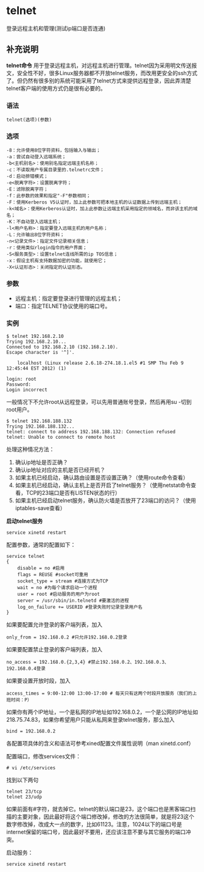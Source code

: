 telnet
===

登录远程主机和管理(测试ip端口是否连通)

## 补充说明

**telnet命令** 用于登录远程主机，对远程主机进行管理。telnet因为采用明文传送报文，安全性不好，很多Linux服务器都不开放telnet服务，而改用更安全的ssh方式了。但仍然有很多别的系统可能采用了telnet方式来提供远程登录，因此弄清楚telnet客户端的使用方式仍是很有必要的。

### 语法

```shell
telnet(选项)(参数)
```

### 选项

```shell
-8：允许使用8位字符资料，包括输入与输出；
-a：尝试自动登入远端系统；
-b<主机别名>：使用别名指定远端主机名称；
-c：不读取用户专属目录里的.telnetrc文件；
-d：启动排错模式；
-e<脱离字符>：设置脱离字符；
-E：滤除脱离字符；
-f：此参数的效果和指定"-F"参数相同；
-F：使用Kerberos V5认证时，加上此参数可把本地主机的认证数据上传到远端主机；
-k<域名>：使用Kerberos认证时，加上此参数让远端主机采用指定的领域名，而非该主机的域名；
-K：不自动登入远端主机；
-l<用户名称>：指定要登入远端主机的用户名称；
-L：允许输出8位字符资料；
-n<记录文件>：指定文件记录相关信息；
-r：使用类似rlogin指令的用户界面；
-S<服务类型>：设置telnet连线所需的ip TOS信息；
-x：假设主机有支持数据加密的功能，就使用它；
-X<认证形态>：关闭指定的认证形态。
```

### 参数

*   远程主机：指定要登录进行管理的远程主机；
*   端口：指定TELNET协议使用的端口号。

### 实例

```shell
$ telnet 192.168.2.10
Trying 192.168.2.10...
Connected to 192.168.2.10 (192.168.2.10).
Escape character is '^]'.

    localhost (Linux release 2.6.18-274.18.1.el5 #1 SMP Thu Feb 9 12:45:44 EST 2012) (1)

login: root
Password:
Login incorrect
```

一般情况下不允许root从远程登录，可以先用普通账号登录，然后再用su -切到root用户。

```shell
$ telnet 192.168.188.132
Trying 192.168.188.132...
telnet: connect to address 192.168.188.132: Connection refused
telnet: Unable to connect to remote host
```

处理这种情况方法：

1. 确认ip地址是否正确？
1. 确认ip地址对应的主机是否已经开机？
1. 如果主机已经启动，确认路由设置是否设置正确？（使用route命令查看）
1. 如果主机已经启动，确认主机上是否开启了telnet服务？（使用netstat命令查看，TCP的23端口是否有LISTEN状态的行）
1. 如果主机已经启动telnet服务，确认防火墙是否放开了23端口的访问？（使用iptables-save查看）

**启动telnet服务**

```shell
service xinetd restart
```

配置参数，通常的配置如下：

```shell
service telnet
{
    disable = no #启用
    flags = REUSE #socket可重用
    socket_type = stream #连接方式为TCP
    wait = no #为每个请求启动一个进程
    user = root #启动服务的用户为root
    server = /usr/sbin/in.telnetd #要激活的进程
    log_on_failure += USERID #登录失败时记录登录用户名
}
```

如果要配置允许登录的客户端列表，加入
```
only_from = 192.168.0.2 #只允许192.168.0.2登录
```
如果要配置禁止登录的客户端列表，加入
```
no_access = 192.168.0.{2,3,4} #禁止192.168.0.2、192.168.0.3、192.168.0.4登录
```
如果要设置开放时段，加入
```
access_times = 9:00-12:00 13:00-17:00 # 每天只有这两个时段开放服务（我们的上班时间：P）
```

如果你有两个IP地址，一个是私网的IP地址如192.168.0.2，一个是公网的IP地址如218.75.74.83，如果你希望用户只能从私网来登录telnet服务，那么加入
```
bind = 192.168.0.2
```

各配置项具体的含义和语法可参考xined配置文件属性说明（man xinetd.conf）

配置端口，修改services文件：

```shell
# vi /etc/services
```

找到以下两句

```shell
telnet 23/tcp
telnet 23/udp
```

如果前面有#字符，就去掉它。telnet的默认端口是23，这个端口也是黑客端口扫描的主要对象，因此最好将这个端口修改掉，修改的方法很简单，就是将23这个数字修改掉，改成大一点的数字，比如61123。注意，1024以下的端口号是internet保留的端口号，因此最好不要用，还应该注意不要与其它服务的端口冲突。

启动服务：
```
service xinetd restart
```


